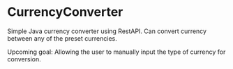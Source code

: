 # CurrencyConverter
Simple Java currency converter using RestAPI.
Can convert currency between any of the preset currencies.

Upcoming goal: Allowing the user to manually input the type of currency for conversion.
